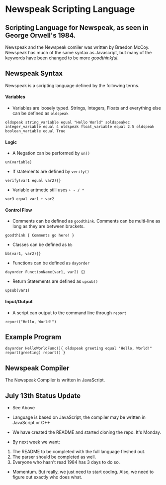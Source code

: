 # Newspeak Scripting Language

## Scripting Language for Newspeak, as seen in George Orwell's 1984.

Newspeak and the Newspeak comiler was written by Braedon McCoy. Newspeak has much of the same syntax as Javascript, but many of the keywords have been changed to be more *goodthinkful*.

## Newspeak Syntax

Newspeak is a scripting language defined by the following terms.

#### Variables

- Variables are loosely typed. Strings, Integers, Floats and everything else can be defined as `oldspeak`

`oldspeak string_variable equal "Hello World"
	soldspeakec integer_variable equal 4
	oldspeak float_variable equal 2.5
	oldspeak boolean_variable equal True`

#### Logic

- A Negation can be performed by `un()`

`un(variable)`

- If statements are defined by `verify()`

`verify(var1 equal var2){}`

- Variable aritmetic still uses `+ - / *`

`var3 equal var1 + var2`

#### Control Flow

- Comments can be defined as `goodthink`. Comments can be multi-line as long as they are between brackets.

`goodthink { Comments go here! }`

- Classes can be defined as `bb`

`bb(var1, var2){}`

- Functions can be defined as `dayorder`

`dayorder FunctionName(var1, var2) {}`

- Return Statements are defined as `upsub()`

`upsub(var1)`

#### Input/Output

- A script can output to the command line through `report`

`report("Hello, World!")`

## Example Program

`dayorder HelloWorldFunc(){
	oldspeak greeting equal "Hello, World!"
	report(greeting)
	report()
	}`

## Newspeak Compiler

The Newspeak Compiler is written in JavaScript.

## July 13th Status Update

* See Above

* Language is based on JavaScript, the compiler may be written in JavaScript or C++

* We have created the README and started cloning the repo. It's Monday.

* By next week we want: 
1. The README to be completed with the full language fleshed out.
2. The parser should be completed as well. 
3. Everyone who hasn't read 1984 has 3 days to do so.

* Momentum. But really, we just need to start coding. Also, we need to figure out exactly who does what.